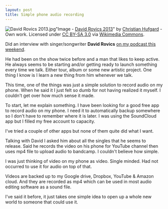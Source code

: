 ```yaml
---
layout: post
title: Simple phone audio recording
---
```

<img src="https://upload.wikimedia.org/wikipedia/commons/7/7e/David_Rovics_2013.jpg" alt="David Rovics 2013.jpg">"Image - <a href="https://commons.wikimedia.org/wiki/File:David_Rovics_2013.jpg#/media/File:David_Rovics_2013.jpg">David Rovics 2013</a>" by <a href="//commons.wikimedia.org/w/index.php?title=User:Musikpirat&amp;action=edit&amp;redlink=1" class="new" title="User:Musikpirat (page does not exist)">Christian Hufgard</a> - <span class="int-own-work" lang="en">Own work</span>. Licensed under <a href="http://creativecommons.org/licenses/by-sa/3.0" title="Creative Commons Attribution-Share Alike 3.0">CC BY-SA 3.0</a> via <a href="//commons.wikimedia.org/wiki/">Wikimedia Commons</a>.

Did an interview with singer/songwriter **David Rovics** [on my podcast this weekend](http://www.musicmanumit.com/2015/08/david-rovics-returns-150802-music.html).

He had been on the show twice before and a man that likes to keep active. He always seems to be starting and/or getting ready to launch something every time we talk. Either tour, album or some new artistic project. One thing I know is I learn a new thing from him whenever we talk. 

This time, one of the things was just a simple solution to record audio on my phone. When he said it I just felt so dumb for not having realized it myself. I couldn't get over how much sense it made. 

To start, let me explain something. I have been looking for a good free app to record audio on my phone. I need it to automatically backup somewhere so I don't have to remember where it is later. I was using the SoundCloud app but I filled my free account to capacity.

I've tried a couple of other apps but none of them quite did what I want.

Talking with David I asked him about all the singles that he seems to release. Said he records the video on his phone for YouTube channel then uses mp4 file to upload audio to bandcamp. I couldn't believe how simple. 

I was just thinking of video on my phone as video. Single minded. Had not occurred to use it for audio on top of that. 

Videos are backed up to my Google drive, Dropbox, YouTube & Amazon cloud. And they are recorded as mp4 which can be used in most audio editing software as a sound file. 

I've said it before, it just takes one simple idea to open up a whole new world to someone that could use it. 

